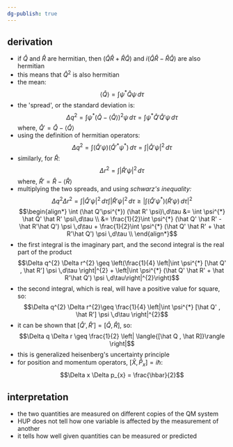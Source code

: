 ```yaml
---
dg-publish: true
---
```


## derivation
- if $\hat  Q$ and $\hat  R$ are hermitian, then $(\hat Q \hat R + \hat R\hat Q)$ and $i(\hat Q \hat R - \hat R\hat Q)$ are also hermitian
- this means that $\hat Q^{2}$ is also hermitian
- the mean: 
  $$\langle{\hat Q}\rangle = \int \psi^{*} \hat Q \psi\,d\tau$$
- the 'spread', or the standard deviation is: 
  $$\Delta q^{2}= \int \psi^{*}(\hat Q - \langle{\hat Q}\rangle)^{2}\psi \,d\tau = \int \psi^{*}\hat Q'\hat Q' \psi \, d\tau$$
	where, $\hat Q' = \hat Q - \langle{\hat Q}\rangle$
- using the definition of hermitian operators:
   $$\Delta q^{2}=  \int (\hat Q' \psi) (\hat Q'^{*}\psi^{*}) \, d\tau = \int |\hat Q' \psi|^{2}\,d\tau$$
- similarly, for $\hat R:$  
  $$\Delta r^{2} = \int |\hat R' \psi|^{2}\,d\tau$$
	where, $\hat R' = \hat R - \langle{\hat R}\rangle$
- multiplying the two spreads, and using *schwarz's inequality:* 
  $$\Delta q^{2} \Delta r^{2} = \int |\hat Q' \psi|^{2}\,d\tau \int |\hat R' \psi|^{2}\,d\tau \geq \left|\int (\hat Q'\psi^{*}) (\hat R' \psi)\,d\tau \right|^{2} $$
$$\begin{align*}
	\int (\hat Q'\psi^{*}) (\hat R' \psi)\,d\tau  &= \int \psi^{*} \hat Q' \hat R' \psi\,d\tau \\
	&= \frac{1}{2}\int \psi^{*} (\hat Q' \hat R' - \hat R'\hat Q') \psi \,d\tau + \frac{1}{2}\int \psi^{*} (\hat Q' \hat R' + \hat R'\hat Q') \psi \,d\tau \\
\end{align*}$$
- the first integral is the imaginary part, and the second integral is the real part of the product
$$\Delta q^{2} \Delta r^{2} \geq \left(\frac{1}{4} \left|\int \psi^{*} [\hat Q' , \hat R'] \psi \,d\tau \right|^{2} + \left|\int \psi^{*} (\hat Q' \hat R' + \hat R'\hat Q') \psi \,d\tau\right|^{2}\right)$$
- the second integral, which is real, will have a positive value for square, so: 
  $$\Delta q^{2} \Delta r^{2}\geq \frac{1}{4} \left|\int \psi^{*} [\hat Q' , \hat R'] \psi \,d\tau \right|^{2}$$
- it can be shown that $[\hat Q', \hat R'] = [\hat Q, \hat R]$, so: 
  $$\Delta q \Delta r \geq \frac{1}{2} \left| \langle{[\hat Q , \hat R]}\rangle \right|$$
- this is generalized heisenberg's uncertainty principle
- for position and momentum operators, $[\hat X, \hat P_{x}] = i\hbar:$ 
  $$\Delta x \Delta p_{x} = \frac{\hbar}{2}$$
## interpretation
- the two quantities are measured on different copies of the QM system
- HUP does not tell how one variable is affected by the measurement of another
- it tells how well given quantities can be measured or predicted
